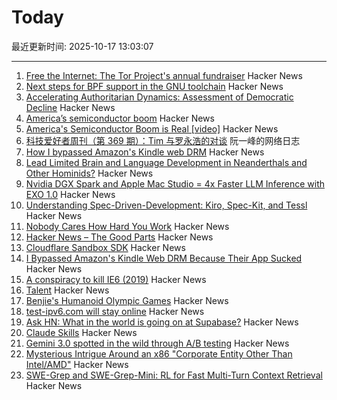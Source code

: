 # Today

最近更新时间: 2025-10-17 13:03:07

--- 
1. [Free the Internet: The Tor Project's annual fundraiser](https://blog.torproject.org/2025-fundraiser-donations-matched/) Hacker News
2. [Next steps for BPF support in the GNU toolchain](https://lwn.net/Articles/1039827/) Hacker News
3. [Accelerating Authoritarian Dynamics: Assessment of Democratic Decline](https://steadystate1.substack.com/p/accelerating-authoritarian-dynamics) Hacker News
4. [America’s semiconductor boom](https://www.youtube.com/watch?v=T-jt3qBzJ4A) Hacker News
5. [America's Semiconductor Boom is Real [video]](https://www.youtube.com/watch?v=T-jt3qBzJ4A) Hacker News
6. [科技爱好者周刊（第 369 期）：Tim 与罗永浩的对谈](http://www.ruanyifeng.com/blog/2025/10/weekly-issue-369.html) 阮一峰的网络日志
7. [How I bypassed Amazon's Kindle web DRM](https://blog.pixelmelt.dev/kindle-web-drm/) Hacker News
8. [Lead Limited Brain and Language Development in Neanderthals and Other Hominids?](https://today.ucsd.edu/story/did-lead-limit-brain-and-language-development-in-neanderthals-and-other-extinct-hominids) Hacker News
9. [Nvidia DGX Spark and Apple Mac Studio = 4x Faster LLM Inference with EXO 1.0](https://blog.exolabs.net/nvidia-dgx-spark/) Hacker News
10. [Understanding Spec-Driven-Development: Kiro, Spec-Kit, and Tessl](https://martinfowler.com/articles/exploring-gen-ai/sdd-3-tools.html) Hacker News
11. [Nobody Cares How Hard You Work](https://alifeengineered.substack.com/p/nobody-cares-how-hard-you-work) Hacker News
12. [Hacker News – The Good Parts](https://smartmic.bearblog.dev/why-hacker-news/) Hacker News
13. [Cloudflare Sandbox SDK](https://sandbox.cloudflare.com/) Hacker News
14. [I Bypassed Amazon's Kindle Web DRM Because Their App Sucked](https://blog.pixelmelt.dev/kindle-web-drm/) Hacker News
15. [A conspiracy to kill IE6 (2019)](https://blog.chriszacharias.com/a-conspiracy-to-kill-ie6) Hacker News
16. [Talent](https://www.felixstocker.com/blog/talent) Hacker News
17. [Benjie's Humanoid Olympic Games](https://generalrobots.substack.com/p/benjies-humanoid-olympic-games) Hacker News
18. [test-ipv6.com will stay online](https://status.test-ipv6.com) Hacker News
19. [Ask HN: What in the world is going on at Supabase?](https://news.ycombinator.com/item?id=45609621) Hacker News
20. [Claude Skills](https://www.anthropic.com/news/skills) Hacker News
21. [Gemini 3.0 spotted in the wild through A/B testing](https://ricklamers.io/posts/gemini-3-spotted-in-the-wild/) Hacker News
22. [Mysterious Intrigue Around an x86 "Corporate Entity Other Than Intel/AMD"](https://www.phoronix.com/news/x86-Opcodes-Not-AMD-Or-Intel) Hacker News
23. [SWE-Grep and SWE-Grep-Mini: RL for Fast Multi-Turn Context Retrieval](https://cognition.ai/blog/swe-grep) Hacker News
